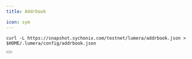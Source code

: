 ```yaml
---
title: Addrbook

icon: sym
---
```


<div class="code-block-wrapper"><!-- Note: Change nodename and $HOME/.binary -->
  <pre><code>curl -L https://snapshot.sychonix.com/testnet/lumera/addrbook.json > $HOME/.lumera/config/addrbook.json</code></pre>
  <button class="copy-btn"><i class="fas fa-copy"></i></button>
</div><!-- Note: Change nodename and $HOME/.binary -->
